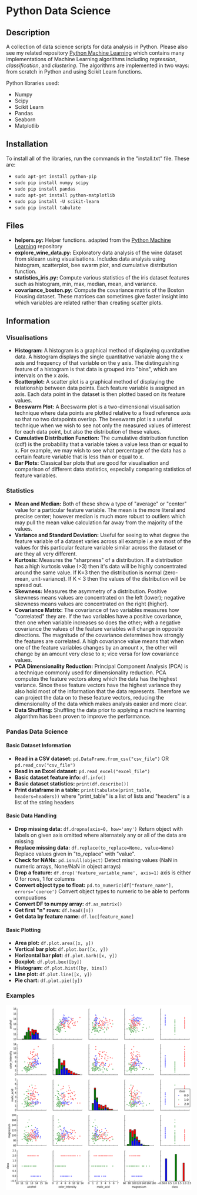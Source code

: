 # Python Data Science

## Description
A collection of data science scripts for data analysis in Python. Please also see my related repository [Python Machine Learning](https://github.com/GeorgeSeif/Python-Machine-Learning) which contains many implementations of Machine Learning algorithms including _regression_, _classification_, and _clustering_. The algorithms are implemented in two ways: from scratch in Python and using Scikit Learn functions. 

Python libraries used:
- Numpy
- Scipy
- Scikit Learn
- Pandas
- Seaborn
- Matplotlib

## Installation
To install all of the libraries, run the commands in the "install.txt" file. These are:

- `sudo apt-get install python-pip`
- `sudo pip install numpy scipy`
- `sudo pip install pandas`
- `sudo apt-get install python-matplotlib`
- `sudo pip install -U scikit-learn`
- `sudo pip install tabulate`

## Files
- **helpers.py:** Helper functions. adapted from the [Python Machine Learning](https://github.com/GeorgeSeif/Python-Machine-Learning) repository
- **explore_wine_data.py:** Exploratory data analysis of the wine dataset from sklearn using visualisations. Includes data analysis using histogram, scatterplot, bee swarm plot, and cumulative distribution function.
- **statistics_iris.py:** Compute various statistics of the iris dataset features such as histogram, min, max, median, mean, and variance.
- **covariance_boston.py:** Compute the covariance matrix of the Boston Housing dataset. These matrices can sometimes give faster insight into which variables are related rather than creating scatter plots.

## Information

### Visualisations
- **Histogram:** A histogram is a graphical method of displaying quantitative data. A histogram displays the single quantitative variable along the x axis and frequency of that variable on the y axis. The distinguishing feature of a histogram is that data is grouped into "bins", which are intervals on the x axis.
- **Scatterplot:** A scatter plot is a graphical method of displaying the relationship between data points. Each feature variable is assigned an axis. Each data point in the dataset is then plotted based on its feature values.
- **Beeswarm Plot:** A Beeswarm plot is a two-dimensional visualisation technique where data points are plotted relative to a fixed reference axis so that no two datapoints overlap. The beeswarm plot is a useful technique when we wish to see not only the measured values of interest for each data point, but also the distribution of these values. 
- **Cumulative Distribution Function:** The cumulative distribution function (cdf) is the probability that a variable takes a value less than or equal to x. For example, we may wish to see what percentage of the data has a certain feature variable that is less than or equal to x.
- **Bar Plots:** Classical bar plots that are good for visualisation and comparison of different data statistics, especially comparing statistics of feature variables.

### Statistics
- **Mean and Median:** Both of these show a type of "average" or "center" value for a particular feature variable. The mean is the more literal and precise center; however median is much more robust to outliers which may pull the mean value calculation far away from the majority of the values. 
- **Variance and Standard Deviation:** Useful for seeing to what degree the feature variable of a dataset varies across all example i.e are most of the values for this particular feature variable similar across the dataset or are they all very different.  
- **Kurtosis:** Measures the "sharpness" of a distribution. If a distribution has a high kurtosis value (>3) then it's data will be highly concentrated around the same value. If K=3 then the distribution is normal (zero-mean, unit-variance). If K < 3 then the values of the distribution will be spread out. 
- **Skewness:** Measures the asymmetry of a distribution. Positive skewness means values are concentrated on the left (lower); negative skewness means values are concentrated on the right (higher). 
- **Covariance Matrix:** The covariance of two variables measures how "correlated" they are. If the two variables have a positive covariance, then one when variable increases so does the other; with a negative covariance the values of the feature variables will change in opposite directions. The magnitude of the covariance determines how strongly the features are correlated. A high covariance value means that when one of the feature variables changes by an amount x, the other will change by an amount very close to x; vice versa for low covariance values. 
- **PCA Dimensionality Reduction:** Principal Component Analysis (PCA) is a technique commonly used for dimensionality reduction. PCA computes the feature vectors along which the data has the highest variance. Since these feature vectors have the highest variance they also hold most of the information that the data represents. Therefore we can project the data on to these feature vectors, reducing the dimensionality of the data which makes analysis easier and more clear. 
- **Data Shuffling:** Shuffling the data prior to applying a machine learning algorithm has been proven to improve the performance. 


### Pandas Data Science

#### Basic Dataset Information
- **Read in a CSV dataset:** `pd.DataFrame.from_csv("csv_file")` OR `pd.read_csv("csv_file")`
- **Read in an Excel dataset:** `pd.read_excel("excel_file")`
- **Basic dataset feature info:** `df.info()`
- **Basic dataset statistics:** `print(df.describe())` 
- **Print dataframe in a table:** `print(tabulate(print_table, headers=headers))` where "print_table" is a list of lists and "headers" is a list of the string headers

#### Basic Data Handling
- **Drop missing data:** `df.dropna(axis=0, how='any')` Return object with labels on given axis omitted where alternately any or all of the data are missing
- **Replace missing data:** `df.replace(to_replace=None, value=None)` Replace values given in "to_replace" with "value".
- **Check for NANs:** `pd.isnull(object)` Detect missing values (NaN in numeric arrays, None/NaN in object arrays)
- **Drop a feature:** `df.drop('feature_variable_name', axis=1)` axis is either 0 for rows, 1 for columns
- **Convert object type to float:** `pd.to_numeric(df["feature_name"], errors='coerce')` Convert object types to numeric to be able to perform compuations
- **Convert DF to numpy array:** `df.as_matrix()`
- **Get first "n" rows:** `df.head([n])`
- **Get data by feature name:** `df.loc[feature_name]`

#### Basic Plotting
- **Area plot:** `df.plot.area([x, y])`	
- **Vertical bar plot:** `df.plot.bar([x, y])`
- **Horizontal bar plot:** `df.plot.barh([x, y])`	
- **Boxplot:** `df.plot.box([by])`
- **Histogram:** `df.plot.hist([by, bins])`
- **Line plot:** `df.plot.line([x, y])`	
- **Pie chart:** `df.plot.pie([y])`	



### Examples
![alt text](https://github.com/GeorgeSeif/Data-Science-Python/blob/master/Images/explore_wine_scattermatrix.png)